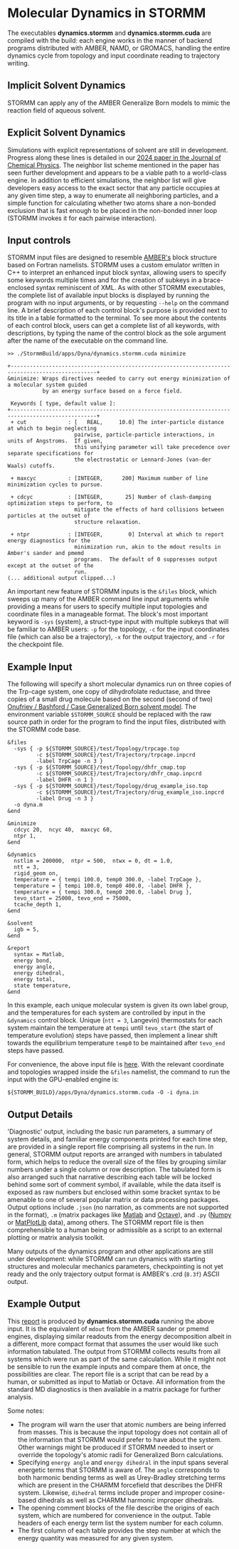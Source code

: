 # Molecular Dynamics in STORMM
The executables **dynamics.stormm** and **dynamics.stormm.cuda** are compiled with the build: each
engine works in the manner of backend programs distributed with AMBER, NAMD, or GROMACS, handling the entire dynamics cycle from topology and input coordinate reading to trajectory writing.  

## Implicit Solvent Dynamics
STORMM can apply any of the AMBER Generalize Born models to mimic the reaction field of aqueous
solvent.

## Explicit Solvent Dynamics
Simulations with explicit representations of solvent are still in development.  Progress along
these lines is detailed in our [2024 paper in the Journal of Chemical Physics](https://pubs.aip.org/aip/jcp/article/161/3/032501/3303330/STORMM-Structure-and-topology-replica-molecular).  The
neighbor list scheme mentioned in the paper has seen further development and appears to be a viable
path to a world-class engine.  In addition to efficient simulations, the neighbor list will give
developers easy access to the exact sector that any particle occupies at any given time step, a way
to enumerate all neighboring particles, and a simple function for calculating whether two atoms
share a non-bonded exclusion that is fast enough to be placed in the non-bonded inner loop (STORMM
invokes it for each pairwise interaction).

## Input controls
STORMM input files are designed to resemble [AMBER's](https://ambermd.org) block structure based
on Fortran namelists.  STORMM uses a custom emulator written in C++ to interpret an enhanced input
block syntax, allowing users to specify some keywords multiple times and for the creation of
subkeys in a brace-enclosed syntax reminiscent of XML.  As with other STORMM executables, the
complete list of available input blocks is displayed by running the program with no input
arguments, or by requesting `--help` on the command line.  A brief description of each control
block's purpose is provided next to its title in a table formatted to the terminal.  To see more
about the contents of each control block, users can get a complete list of all keywords, with
descriptions, by typing the name of the control block as the sole argument after the name of the
executable on the command line.

```
>> ./StormmBuild/apps/Dyna/dynamics.stormm.cuda minimize

+-------------------------------------------------------------------------------------------------+
&minimize: Wraps directives needed to carry out energy minimization of a molecular system guided
           by an energy surface based on a force field.

 Keywords [ type, default value ]:
+-------------------------------------------------------------------------------------------------+
 + cut             : [   REAL,     10.0] The inter-particle distance at which to begin neglecting
                     pairwise, particle-particle interactions, in units of Angstroms.  If given,
                     this unifying parameter will take precedence over separate specifications for
                     the electrostatic or Lennard-Jones (van-der Waals) cutoffs.

 + maxcyc          : [INTEGER,      200] Maximum number of line minimization cycles to pursue.

 + cdcyc           : [INTEGER,       25] Number of clash-damping optimization steps to perform, to
                     mitigate the effects of hard collisions between particles at the outset of
                     structure relaxation.

 + ntpr            : [INTEGER,        0] Interval at which to report energy diagnostics for the
                     minimization run, akin to the mdout results in Amber's sander and pmemd
                     programs.  The default of 0 suppresses output except at the outset of the
                     run.
(... additional output clipped...)
```

An important new feature of STORMM inputs is the `&files` block, which sweeps up many of the
AMBER command line input arguments while providing a means for users to specify multiple input
topologies and coordinate files in a manageable format.  The block's most important keyword is
`-sys` (system), a struct-type input with multiple subkeys that will be familiar to AMBER users:
`-p` for the topology, `-c` for the input coordinates file (which can also be a trajectory), `-x`
for the output trajectory, and `-r` for the checkpoint file.  

## Example Input
The following will specify a short molecular dynamics run on three copies of the Trp-cage system,
one copy of dihydrofolate reductase, and three copies of a small drug molecule based on the second
(second of two) [Onufriev / Bashford / Case Generalized Born solvent
model](https://doi.org/10.1002/prot.20033).  The environment variable `$STORMM_SOURCE` should be
replaced with the raw source path in order for the program to find the input files, distributed
with the STORMM code base.

```
&files
  -sys { -p ${STORMM_SOURCE}/test/Topology/trpcage.top
         -c ${STORMM_SOURCE}/test/Trajectory/trpcage.inpcrd
         -label TrpCage -n 3 }
  -sys { -p ${STORMM_SOURCE}/test/Topology/dhfr_cmap.top
         -c ${STORMM_SOURCE}/test/Trajectory/dhfr_cmap.inpcrd
         -label DHFR -n 1 }
  -sys { -p ${STORMM_SOURCE}/test/Topology/drug_example_iso.top
         -c ${STORMM_SOURCE}/test/Trajectory/drug_example_iso.inpcrd
         -label Drug -n 3 }
  -o dyna.m
&end

&minimize
  cdcyc 20,  ncyc 40,  maxcyc 60,
  ntpr 1,
&end

&dynamics
  nstlim = 200000,  ntpr = 500,  ntwx = 0, dt = 1.0,
  ntt = 3,
  rigid_geom on,
  temperature = { tempi 100.0, temp0 300.0, -label TrpCage },
  temperature = { tempi 100.0, temp0 400.0, -label DHFR },
  temperature = { tempi 300.0, temp0 200.0, -label Drug },
  tevo_start = 25000, tevo_end = 75000,
  tcache_depth 1,
&end

&solvent
  igb = 5,
&end

&report
  syntax = Matlab,
  energy bond,
  energy angle,
  energy dihedral,
  energy total,
  state temperature,
&end
```

In this example, each unique molecular system is given its own label group, and the temperatures
for each system are controlled by input in the `&dynamics` control block.  Unique (`ntt = 3`,
Langevin) thermostats for each system maintain the temperature at `tempi` until `tevo_start` (the
start of temperature evolution) steps have passed, then implement a linear shift towards the
equilibrium temperature `temp0` to be maintained after `tevo_end` steps have passed.

For convenience, the above input file is
<a href="https://storage.googleapis.com/stomm-psivant-com-files/dyna.in" download>here</a>.  With
the relevant coordinate and topologies wrapped inside the `&files` namelist, the command to run the
input with the GPU-enabled engine is:

```
${STORMM_BUILD}/apps/Dyna/dynamics.stormm.cuda -O -i dyna.in
```

## Output Details
'Diagnostic' output, including the basic run parameters, a summary of system details, and familiar
energy components printed for each time step, are provided in a single report file comprising all
systems in the run.  In general, STORMM output reports are arranged with numbers in tabulated form,
which helps to reduce the overall size of the files by grouping similar numbers under a single
column or row description.  The tabulated form is also arranged such that narrative describing each
table will be locked behind some sort of comment symbol, if available, while the data itself is
exposed as raw numbers but enclosed within some bracket syntax to be amenable to one of several
popular matrix or data processing packages.  Output options include `.json` (no narration, as
comments are not supported in the format), `.m` (matrix packages like [Matlab](https://www.mathworks.com/products/matlab.html) and [Octave](https://octave.org)),
and `.py` ([Numpy](https://numpy.org) or [MatPlotLib](https://matplotlib.org) data), among others.
The STORMM report file is then comprehensible to a human being or admissible as a script to an
external plotting or matrix analysis toolkit.

Many outputs of the dynamics program and other applications are still under development: while
STORMM can run dynamics with starting structures and molecular mechanics parameters, checkpointing
is not yet ready and the only trajectory output format is AMBER's .crd (`8.3f`) ASCII output.

## Example Output
This <a href="https://storage.googleapis.com/stomm-psivant-com-files/dyna.m" download>report</a> is
produced by **dynamics.stormm.cuda** running the above input.  It is the equivalent of `mdout`
from the AMBER sander or pmemd engines, displaying similar readouts from the energy decomposition
albeit in a different, more compact format that assumes the user would like such information
tabulated.  The output from STORMM collects results from all systems which were run as part of the
same calculation.  While it might not be sensible to run the example inputs and compare them at
once, the possibilities are clear.  The report file is a script that can be read by a human, or
submitted as input to Matlab or Octave.  All information from the standard MD diagnostics is then
available in a matrix package for further analysis.

Some notes:
* The program will warn the user that atomic numbers are being inferred from masses.  This is
  because the input topology does not contain all of the information that STORMM would prefer to
  have about the system.  Other warnings might be produced if STORMM needed to insert or override
  the topology's atomic radii for Generalized Born calculations.
* Specifying `energy angle` and `energy dihedral` in the input spans several energetic terms that
  STORMM is aware of.  The `angle` corresponds to both harmonic bending terms as well as
  Urey-Bradley stretching terms which are present in the CHARMM forcefield that describes the DHFR
  system.  Likewise, `dihedral` terms include proper and improper cosine-based dihedrals as well as
  CHARMM harmonic improper dihedrals.
* The opening comment blocks of the file describe the origins of each system, which are numbered
  for convenience in the output.  Table headers of each energy term list the system number for each
  column.
* The first column of each table provides the step number at which the energy quantity was measured
  for any given system.

